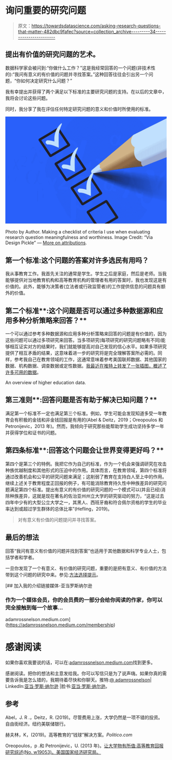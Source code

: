 # 询问重要的研究问题

> 原文：<https://towardsdatascience.com/asking-research-questions-that-matter-482dbc9fafec?source=collection_archive---------34----------------------->

## 提出有价值的研究问题的艺术。

数据科学家会被问到:“你做什么工作？”这是我经常回答的一个问题(非技术性的):“我问有意义的有价值的问题并寻找答案。”这种回答往往会引出另一个问题，“你如何决定研究什么问题？”

我有幸提出并获得了两个满足以下标准的主要研究问题的支持。在以后的文章中，我将会讨论这些问题。

同时，我分享了我在评估任何特定研究问题的意义和价值时所使用的标准。

![](img/ac7ca49fcf2bbccdaa3bb577543c3f4d.png)

Photo by Author. Making a checklist of criteria I use when evaluating research question meaningfulness and worthiness. Image Credit: “Via Design Pickle” — [More on attributions](https://adamrossnelson.medium.com/image-credit-attributions-a24efcc730ad).

## **第一个标准:这个问题的答案对许多选民有用吗？**

我从事教育工作。我首先关注的通常是学生。学生之后是家庭，然后是老师。当我能够提供对当地教育机构和高等教育机构的管理者有用的答案时，我也发现这是有价值的。此外，能够为决策者(立法者或行政监管者)的工作提供信息的问题具有额外的价值。

## **第二个**标准**:这个问题是否可以通过多种数据源和应用多种分析策略来回答？**

一个可以通过参考多种数据源和应用多种分析策略来回答的问题是有价值的，因为这些问题可以通过多项研究来回答。当多项研究(每项研究的研究问题略有不同)能够相互证实对方的结果时，我们就能够提高对自己发现的信心水平。如果多项研究提供了相互矛盾的结果，这意味着进一步的研究将是完全理解答案所必需的。同样，参考我自己在教育领域的工作，这通常意味着参考美国联邦数据、其他国家的数据、机构数据、调查数据或定性数据。[我最近在推特上转发了一张插图，概述了许多可用的数据](https://twitter.com/AdamRossNelson/status/1148594657456205824)。

An overview of higher education data.

## **第三**准则**:回答问题是否有助于解决已知问题？**

满足第一个标准不一定也满足第三个标准。例如，学生可能会发现知道多受一年教育会有积极的金钱和非金钱回报是有用的(Abel & Deitz，2019；Oreopoulos 和 Petronijevic，2013 年)。然而，我倾向于研究那些能帮助学生成功坚持多学一年并获得学位和证书的问题。

## 第四条标准**:回答这个问题会让世界变得更好吗？**

第四个是第三个的特例。我把它作为自己的标准，作为一个机会来强调研究在攻击种族优越制度和其他形式的压迫中的作用。具体而言，在教育领域，第四个标准将通过改善机会和公平的研究问题来满足；这削弱了教育在支持白人至上中的作用。继续上述关于教育程度正回报的例子，有可能消除教育持久性中种族差异的研究问题满足第四个标准。提出有意义的有价值的研究问题的一个模式可以(并且已经)消除种族差异，这就是现在著名的佐治亚州州立大学的研究驱动的努力，“这是过去四年中少有的大型公立大学之一，其黑人、西班牙裔和符合佩尔资格的学生的毕业率达到或超过学生群体的总体比率”(Hefling，2019)。

> 对有意义有价值的问题提问并寻找答案。

## 最后的想法

回答“我问有意义有价值的问题并找到答案”也适用于其他数据和科学专业人士，包括学者和学者。

一旦你发现了一个有意义、有价值的研究问题，重要的是把有意义、有价值的方法带到这个问题的研究中来。参见:[方法选择提示](/method-selection-pro-tip-ca733f6ae973)。

[](https://adamrossnelson.medium.com/membership) [## 加入我的介绍链接媒体-亚当罗斯纳尔逊

### 作为一个媒体会员，你的会员费的一部分会给你阅读的作家，你可以完全接触到每一个故事…

adamrossnelson.medium.com](https://adamrossnelson.medium.com/membership) 

# 感谢阅读

如果你喜欢我要说的话，可以在:[adamrossnelson.medium.com](https://twitter.com/adamrossnelson)找到更多。

感谢阅读。把你的想法和主意发给我。你可以写信只是为了说声嗨。如果你真的需要告诉我是怎么错的，我期待着尽快和你聊天。推特:[@ adamrossnelson](https://twitter.com/adamrossnelson)| LinkedIn:[亚当·罗斯·纳尔逊](http://www.linkedin.com/in/arnelson) |脸书:[亚当·罗斯·纳尔逊](http://www.facebook.com/adamrossnelson)。

## 参考

Abel，J. R .，Deitz，R. (2019)。尽管费用上涨，大学仍然是一项不错的投资。自由街经济。纽约美联储银行。

赫夫林，K，(2019)。高等教育的“钱球”解决方案。*Politico.com*

Oreopoulos，p .和 Petronijevic，U. (2013 年)。[让大学物有所值:高等教育回报研究综述(No. w19053)。美国国家经济研究局。](https://www.nber.org/papers/w19053)